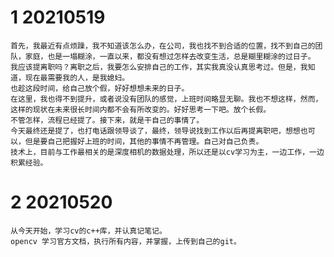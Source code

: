 # 1 20210519

	首先，我最近有点烦躁，我不知道该怎么办，在公司，我也找不到合适的位置，找不到自己的团队，家庭，也是一塌糊涂，一直以来，都没有想过怎样去改变生活，总是糊里糊涂的过日子。
	我应该提离职吗？离职之后，我要怎么安排自己的工作，其实我真没认真思考过。但是，我知道，现在最需要我的人，是我媳妇。
	也趁这段时间，给自己放个假，好好想想未来的日子。
	在这里，我也得不到提升，或者说没有团队的感觉，上班时间略显无聊。我也不想这样，然而，这样的现状在未来很长时间内都不会有所改变的。好好思考一下吧。放个长假。
	不管怎样，流程已经提了。接下来，就是干自己的事情了。
	今天最终还是提了，也打电话跟领导谈了，最终，领导说找到工作以后再提离职吧，想想也可以，但是要自己把握好上班的时间，其他的事情不再管理。自己对自己负责。
	技术上，目前与工作最相关的是深度相机的数据处理，所以还是以cv学习为主，一边工作，一边积累经验。

# 2 20210520

	从今天开始，学习cv的c++库，并认真记笔记。
	opencv 学习官方文档，执行所有内容，并掌握，上传到自己的git。
	
	 
<!--stackedit_data:
eyJoaXN0b3J5IjpbMjAzNzM2ODk2MCw3NTYxNzkyNTIsLTE2Nj
Q3NjI5NzksMTUyNzY4NDUxNiwxOTA0OTgxMjVdfQ==
-->